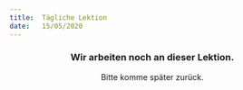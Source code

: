 ```yaml
---
title:  Tägliche Lektion
date:   15/05/2020
---
```


### <center>Wir arbeiten noch an dieser Lektion.</center>
<center>Bitte komme später zurück.</center>